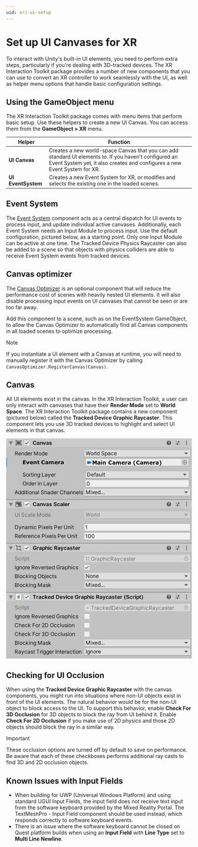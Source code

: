 ```yaml
---
uid: xri-ui-setup
---
```

# Set up UI Canvases for XR

To interact with Unity's built-in UI elements, you need to perform extra steps, particularly if you're dealing with 3D-tracked devices. The XR Interaction Toolkit package provides a number of new components that you can use to convert an XR controller to work seamlessly with the UI, as well as helper menu options that handle basic configuration settings.

## Using the GameObject menu

The XR Interaction Toolkit package comes with menu items that perform basic setup. Use these helpers to create a new UI Canvas. You can access them from the **GameObject &gt; XR** menu.

|Helper|Function|
|---|---|
|**UI Canvas**|Creates a new world-space Canvas that you can add standard UI elements to. If you haven't configured an Event System yet, it also creates and configures a new Event System for XR.|
|**UI EventSystem**|Creates a new Event System for XR, or modifies and selects the existing one in the loaded scenes.|

## Event System

The [Event System](https://docs.unity3d.com/Packages/com.unity.ugui@1.0/manual/EventSystem.html) component acts as a central dispatch for UI events to process input, and update individual active canvases. Additionally, each Event System needs an Input Module to process input. Use the default configuration, pictured below, as a starting point. Only one Input Module can be active at one time. The Tracked Device Physics Raycaster can also be added to a scene so that objects with physics colliders are able to receive Event System events from tracked devices.

## Canvas optimizer

The [Canvas Optimizer](canvas-optimizer.md) is an optional component that will reduce the performance cost of scenes with heavily nested UI elements. It will also disable processing input events on UI canvases that cannot be seen or are too far away.

Add this component to a scene, such as on the EventSystem GameObject, to allow the Canvas Optimizer to automatically find all Canvas components in all loaded scenes to optimize processing.

> [!NOTE]
> If you instantiate a UI element with a Canvas at runtime, you will need to manually register it with the Canvas Optimizer by calling `CanvasOptimizer.RegisterCanvas(Canvas)`.

## Canvas

All UI elements exist in the canvas. In the XR Interaction Toolkit, a user can only interact with canvases that have their **Render Mode** set to **World Space**. The XR Interaction Toolkit package contains a new component (pictured below) called the **Tracked Device Graphic Raycaster**. This component lets you use 3D tracked devices to highlight and select UI elements in that canvas.

![ui-canvas-setup](images/ui-canvas-setup.png)

## Checking for UI Occlusion

When using the **Tracked Device Graphic Raycaster** with the canvas components, you might run into situations where non-UI objects exist in front of the UI elements. The natural behavior would be for the non-UI object to block access to the UI. To support this behavior, enable **Check For 3D Occlusion** for 3D objects to block the ray from UI behind it. Enable **Check For 2D Occlusion** if you make use of 2D physics and those 2D objects should block the ray in a similar way.

> [!IMPORTANT]
> These occlusion options are turned off by default to save on performance. Be aware that each of these checkboxes performs additional ray casts to find 3D and 2D occlusion objects.

## Known Issues with Input Fields

- When building for UWP (Universal Windows Platform) and using standard UGUI Input Fields, the input field does not receive text input from the software keyboard provided by the Mixed Reality Portal. The TextMeshPro - Input Field component should be used instead, which responds correctly to software keyboard events.
- There is an issue where the software keyboard cannot be closed on Quest platform builds when using an **Input Field** with **Line Type** set to **Multi Line Newline**.
